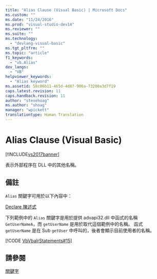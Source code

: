 ```yaml
---
title: "Alias Clause (Visual Basic) | Microsoft Docs"
ms.custom: ""
ms.date: "11/24/2016"
ms.prod: "visual-studio-dev14"
ms.reviewer: ""
ms.suite: ""
ms.technology: 
  - "devlang-visual-basic"
ms.tgt_pltfrm: ""
ms.topic: "article"
f1_keywords: 
  - "vb.Alias"
dev_langs: 
  - "VB"
helpviewer_keywords: 
  - "Alias keyword"
ms.assetid: 58c06b11-465d-4d87-906a-73200a3d7f19
caps.latest.revision: 11
caps.handback.revision: 11
author: "stevehoag"
ms.author: "shoag"
manager: "wpickett"
translationtype: Human Translation
---
```

# Alias Clause (Visual Basic)
[!INCLUDE[vs2017banner](../../../csharp/includes/vs2017banner.md)]

表示外部程序在 DLL 中的其他名稱。  
  
## 備註  
 `Alias` 關鍵字可用於以下內容中：  
  
 [Declare 陳述式](../../../visual-basic/language-reference/statements/declare-statement.md)  
  
 下列範例中的 `Alias` 關鍵字是用於提供 advapi32.dll 中函式的名稱 `GetUserNameA`，而 `getUserName` 是用於取代這個範例中的名稱。  函式 `getUserName` 是在 Sub `getUser` 中呼叫的，後者會顯示目前使用者的名稱。  
  
 [!CODE [VbVbalrStatements#15](../CodeSnippet/VS_Snippets_VBCSharp/VbVbalrStatements#15)]  
  
## 請參閱  
 [關鍵字](../../../visual-basic/language-reference/keywords/index.md)